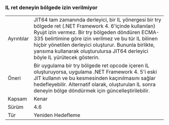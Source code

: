 ### <a name="il-ret-not-allowed-in-a-try-region"></a>IL ret deneyin bölgede izin verilmiyor

|   |   |
|---|---|
|Ayrıntılar|JIT64 tam zamanında derleyici, bir IL yönergesi bir try bölgede ret (.NET Framework 4. 6'içinde kullanılan) Ryujıt izin vermez. Bir try bölgeden döndüren ECMA-335 belirtimine göre izin verilmez ve bu tür IL bilinen hiçbir yönetilen derleyici oluşturur. Bununla birlikte, yansıma kullanarak oluşturulursa JIT64 derleyici böyle IL yürütecek gösterin.|
|Öneri|Bir uygulama bir try bölgede ret opcode içeren IL oluşturuyorsa, uygulama .NET Framework 4. 5'i eski JIT kullanın ve bu kesmesinden kaçınılmasını sağlar hedefleyebilir. Alternatif olarak, oluşturulan IL sonra deneyin bölge döndürmek için güncelleştirilebilir.|
|Kapsam|Kenar|
|Sürüm|4.6|
|Tür|Yeniden Hedefleme|


